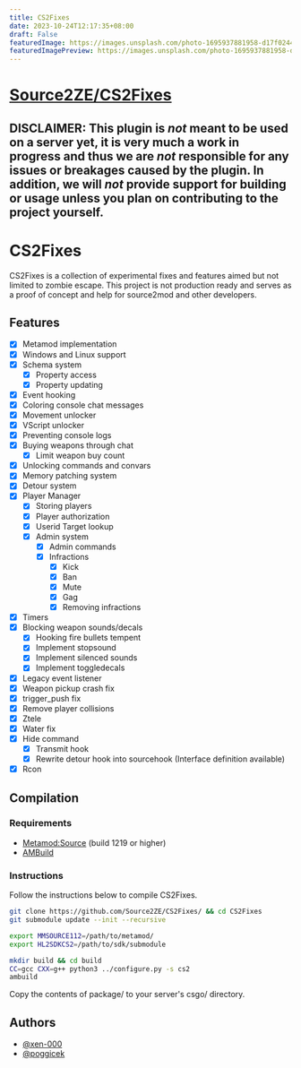 ```yaml
---
title: CS2Fixes
date: 2023-10-24T12:17:35+08:00
draft: False
featuredImage: https://images.unsplash.com/photo-1695937881958-d17f02448575?ixid=M3w0NjAwMjJ8MHwxfHJhbmRvbXx8fHx8fHx8fDE2OTgxMjA4NzF8&ixlib=rb-4.0.3
featuredImagePreview: https://images.unsplash.com/photo-1695937881958-d17f02448575?ixid=M3w0NjAwMjJ8MHwxfHJhbmRvbXx8fHx8fHx8fDE2OTgxMjA4NzF8&ixlib=rb-4.0.3
---
```


# [Source2ZE/CS2Fixes](https://github.com/Source2ZE/CS2Fixes)

## DISCLAIMER: This plugin is *not* meant to be used on a server yet, it is very much a work in progress and thus we are *not* responsible for any issues or breakages caused by the plugin. In addition, we will *not* provide support for building or usage unless you plan on contributing to the project yourself.

# CS2Fixes

CS2Fixes is a collection of experimental fixes and features aimed but not limited to zombie escape. This project is not production ready and serves as a proof of concept and help for source2mod and other developers.

## Features
- [x] Metamod implementation
- [x] Windows and Linux support
- [x] Schema system
  - [x] Property access
  - [x] Property updating
- [x] Event hooking
- [x] Coloring console chat messages
- [x] Movement unlocker
- [x] VScript unlocker
- [x] Preventing console logs
- [x] Buying weapons through chat
  - [x] Limit weapon buy count
- [x] Unlocking commands and convars
- [x] Memory patching system
- [x] Detour system
- [x] Player Manager
  - [x] Storing players
  - [x] Player authorization
  - [x] Userid Target lookup
  - [x] Admin system
    - [x] Admin commands
    - [x] Infractions
      - [x] Kick
      - [x] Ban
      - [x] Mute
      - [x] Gag
      - [x] Removing infractions
- [x] Timers
- [x] Blocking weapon sounds/decals
  - [x] Hooking fire bullets tempent
  - [x] Implement stopsound
  - [x] Implement silenced sounds
  - [x] Implement toggledecals
- [x] Legacy event listener
- [x] Weapon pickup crash fix
- [x] trigger_push fix
- [x] Remove player collisions
- [x] Ztele
- [x] Water fix
- [x] Hide command
  - [x] Transmit hook
  - [x] Rewrite detour hook into sourcehook (Interface definition available)
- [x] Rcon

## Compilation

### Requirements

- [Metamod:Source](https://www.sourcemm.net/downloads.php/?branch=master) (build 1219 or higher)
- [AMBuild](https://wiki.alliedmods.net/Ambuild)

### Instructions

Follow the instructions below to compile CS2Fixes.

```bash
git clone https://github.com/Source2ZE/CS2Fixes/ && cd CS2Fixes
git submodule update --init --recursive

export MMSOURCE112=/path/to/metamod/
export HL2SDKCS2=/path/to/sdk/submodule

mkdir build && cd build
CC=gcc CXX=g++ python3 ../configure.py -s cs2
ambuild
```

Copy the contents of package/ to your server's csgo/ directory.

## Authors
- [@xen-000](https://github.com/xen-000)
- [@poggicek](https://github.com/poggicek)
